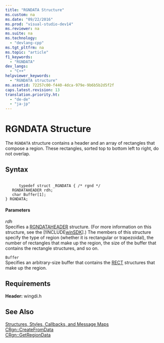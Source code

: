 ```yaml
---
title: "RGNDATA Structure"
ms.custom: na
ms.date: "09/22/2016"
ms.prod: "visual-studio-dev14"
ms.reviewer: na
ms.suite: na
ms.technology: 
  - "devlang-cpp"
ms.tgt_pltfrm: na
ms.topic: "article"
f1_keywords: 
  - "RGNDATA"
dev_langs: 
  - "C++"
helpviewer_keywords: 
  - "RGNDATA structure"
ms.assetid: 72257c00-f440-4dca-979e-9b6b5b2d5f2f
caps.latest.revision: 13
translation.priority.ht: 
  - "de-de"
  - "ja-jp"
---
```

# RGNDATA Structure
The `RGNDATA` structure contains a header and an array of rectangles that compose a region. These rectangles, sorted top to bottom left to right, do not overlap.  
  
## Syntax  
  
```  
  
      typedef struct _RGNDATA { /* rgnd */  
   RGNDATAHEADER rdh;  
   char Buffer[1];  
} RGNDATA;  
```  
  
#### Parameters  
 *rdh*  
 Specifies a [RGNDATAHEADER](http://msdn.microsoft.com/library/windows/desktop/dd162941) structure. (For more information on this structure, see the [!INCLUDE[winSDK](../VS_csharp/includes/winsdk_md.md)].) The members of this structure specify the type of region (whether it is rectangular or trapezoidal), the number of rectangles that make up the region, the size of the buffer that contains the rectangle structures, and so on.  
  
 `Buffer`  
 Specifies an arbitrary-size buffer that contains the [RECT](../VS_csharp/rect-structure.md) structures that make up the region.  
  
## Requirements  
 **Header:** wingdi.h  
  
## See Also  
 [Structures, Styles, Callbacks, and Message Maps](../VS_csharp/structures--styles--callbacks--and-message-maps.md)   
 [CRgn::CreateFromData](../Topic/CRgn::CreateFromData.md)   
 [CRgn::GetRegionData](../Topic/CRgn::GetRegionData.md)